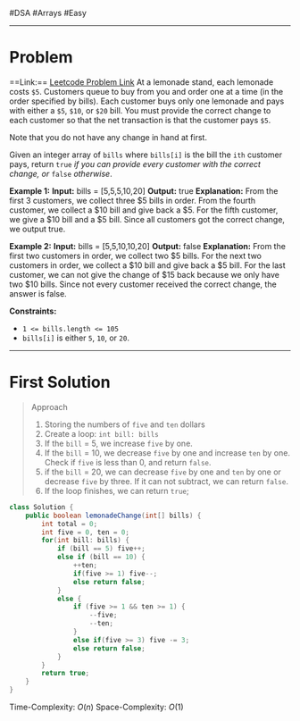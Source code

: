#DSA #Arrays #Easy 
___
# Problem
==Link:== [Leetcode Problem Link](https://leetcode.com/problems/lemonade-change/description/?envType=problem-list-v2&envId=array)
At a lemonade stand, each lemonade costs `$5`. Customers queue to buy from you and order one at a time (in the order specified by bills). Each customer buys only one lemonade and pays with either a `$5`, `$10`, or `$20` bill. You must provide the correct change to each customer so that the net transaction is that the customer pays `$5`.

Note that you do not have any change in hand at first.

Given an integer array of `bills` where `bills[i]` is the bill the `ith` customer pays, return `true` _if you can provide every customer with the correct change, or_ `false` _otherwise_.

**Example 1:**
	**Input:** bills = [5,5,5,10,20]
	**Output:** true
	**Explanation:** 
		From the first 3 customers, we collect three $5 bills in order.
		From the fourth customer, we collect a $10 bill and give back a $5.
		For the fifth customer, we give a $10 bill and a $5 bill.
		Since all customers got the correct change, we output true.

**Example 2:**
	**Input:** bills = [5,5,10,10,20]
	**Output:** false
	**Explanation:** 
		From the first two customers in order, we collect two $5 bills.
		For the next two customers in order, we collect a $10 bill and give back a $5 bill.
		For the last customer, we can not give the change of $15 back because we only have two $10 bills.
		Since not every customer received the correct change, the answer is false.

**Constraints:**
- `1 <= bills.length <= 105`
- `bills[i]` is either `5`, `10`, or `20`.
___
# First Solution 
> Approach
>1. Storing the numbers of `five` and `ten` dollars
>2. Create a loop: `int bill: bills`
>	1. If the `bill` = 5, we increase `five` by one.
>	2. If the `bill` = 10, we decrease `five` by one and increase `ten` by one. Check if `five` is less than 0, and return `false`.
>	3. if the `bill` = 20, we can decrease `five` by one and `ten` by one or decrease `five` by three. If it can not subtract, we can return `false`.
>3. If the loop finishes, we can return `true`;
```java
class Solution {
    public boolean lemonadeChange(int[] bills) {
        int total = 0;
        int five = 0, ten = 0;
        for(int bill: bills) {
            if (bill == 5) five++;
            else if (bill == 10) {
                ++ten;
                if(five >= 1) five--; 
                else return false;
            }
            else {
                if (five >= 1 && ten >= 1) {
                    --five;
                    --ten;  
                }
                else if(five >= 3) five -= 3;
                else return false;
            }
        }
        return true;
    }
}
```
Time-Complexity: $O(n)$
Space-Complexity: $O(1)$ 